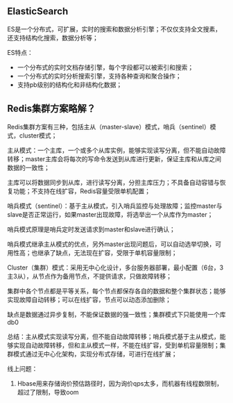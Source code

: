 ## ElasticSearch

ES是一个分布式，可扩展，实时的搜索和数据分析引擎；不仅仅支持全文搜素，还支持结构化搜索，数据分析等；

ES特点：
- 一个分布式的实时文档存储引擎，每个字段都可以被索引和搜索；
- 一个分布式的实时分析搜索引擎，支持各种查询和聚合操作；
- 支持pb级别的结构化和非结构化数据；

## Redis集群方案略解？

Redis集群方案有三种，包括主从（master-slave）模式，哨兵（sentinel）模式，cluster模式；

主从模式：一个主库，一个或多个从库实例，能够实现读写分离，但不能自动故障转移；master主库会将每次的写命令发送到从库进行更新，保证主库和从库之间数据的一致性；

主库可以将数据同步到从库，进行读写分离，分担主库压力；不具备自动容错与恢复功能；不支持在线扩容，Redis容量受限单机配置；

哨兵模式（sentinel）：基于主从模式，引入哨兵监控与处理故障；监控master与slave是否正常运行，如果master出现故障，将选举出一个从库作为master；

哨兵模式原理是哨兵定时发送请求到master和slave进行确认；

哨兵模式继承主从模式的优点，另外master出现问题后，可以自动选举切换，可用性高；也继承了缺点，无法现在扩容，受限于单机容量限制；

Cluster（集群）模式：采用无中心化设计，多台服务器部署，最小配置（6台，3主3从），从节点作为备用节点，不提供请求，只做故障转移；

集群中各个节点都是平等关系，每个节点都保存各自的数据和整个集群状态；能够实现故障自动转移；可以在线扩容，节点可以动态添加删除；

缺点是数据通过异步复制，不能保证数据的强一致性；集群模式下只能使用一个库db0

总结：主从模式实现读写分离，但不能自动故障转移；哨兵模式基于主从模式，能够实现自动故障转移，但和主从模式一样，不能在线扩容，受到单机容量限制；集群模式通过无中心化架构，实现分布式存储，可进行在线扩展；

线上问题：
1. Hbase用来存储询价预估路径时，因为询价qps太多，而机器有线程数限制，超过了限制，导致oom